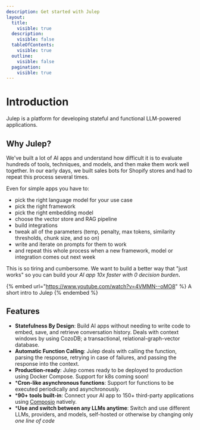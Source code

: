 ```yaml
---
description: Get started with Julep
layout:
  title:
    visible: true
  description:
    visible: false
  tableOfContents:
    visible: true
  outline:
    visible: false
  pagination:
    visible: true
---
```


# Introduction

Julep is a platform for developing stateful and functional LLM-powered applications.

## Why Julep?

We've built a lot of AI apps and understand how difficult it is to evaluate hundreds of tools, techniques, and models, and then make them work well together. In our early days, we built sales bots for Shopify stores and had to repeat this process several times.

Even for simple apps you have to:

* pick the right language model for your use case
* pick the right framework
* pick the right embedding model
* choose the vector store and RAG pipeline
* build integrations&#x20;
* tweak all of the parameters (temp, penalty, max tokens, similarity thresholds, chunk size, and so on)&#x20;
* write and iterate on prompts for them to work
* and repeat this whole process when a new framework, model or integration comes out next week

This is so tiring and cumbersome. We want to build a better way that "just works" so you can build your _AI app 10x faster with 0 decision burden_**.**



{% embed url="https://www.youtube.com/watch?v=4VMMN--oMO8" %}
A short intro to Julep
{% endembed %}

## Features

* **Statefulness By Design**: Build AI apps without needing to write code to embed, save, and retrieve conversation history. Deals with context windows by using CozoDB; a transactional, relational-graph-vector database.
* **Automatic Function Calling**: Julep deals with calling the function, parsing the response, retrying in case of failures, and passing the response into the context.
* **Production-ready**: Julep comes ready to be deployed to production using Docker Compose. Support for k8s coming soon!
* \***Cron-like asynchronous functions**: Support for functions to be executed periodically and asynchronously.
* \***90+ tools built-in**: Connect your AI app to 150+ third-party applications using [Composio](https://composio.dev/) natively.
* \***Use and switch between any LLMs anytime**: Switch and use different LLMs, providers, and models, self-hosted or otherwise by changing only _one line of code_
